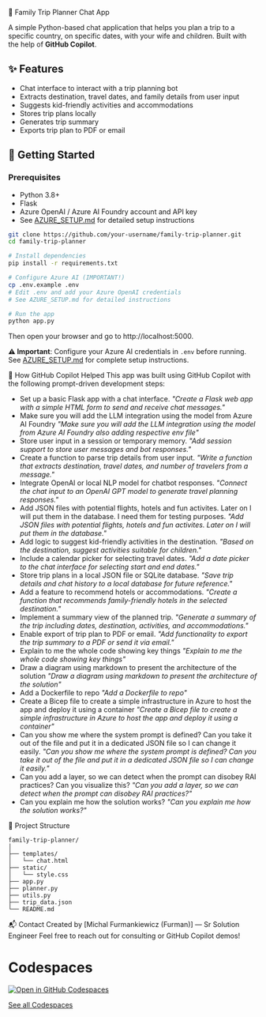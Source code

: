 🧳 Family Trip Planner Chat App

A simple Python-based chat application that helps you plan a trip to a specific country, on specific dates, with your wife and children. Built with the help of **GitHub Copilot**.

## ✨ Features

- Chat interface to interact with a trip planning bot
- Extracts destination, travel dates, and family details from user input
- Suggests kid-friendly activities and accommodations
- Stores trip plans locally
- Generates trip summary
- Exports trip plan to PDF or email

## 🚀 Getting Started

### Prerequisites

- Python 3.8+
- Flask
- Azure OpenAI / Azure AI Foundry account and API key
- See [AZURE_SETUP.md](AZURE_SETUP.md) for detailed setup instructions

```bash
git clone https://github.com/your-username/family-trip-planner.git
cd family-trip-planner

# Install dependencies
pip install -r requirements.txt

# Configure Azure AI (IMPORTANT!)
cp .env.example .env
# Edit .env and add your Azure OpenAI credentials
# See AZURE_SETUP.md for detailed instructions

# Run the app
python app.py
```

Then open your browser and go to http://localhost:5000.

**⚠️ Important**: Configure your Azure AI credentials in `.env` before running. See [AZURE_SETUP.md](AZURE_SETUP.md) for complete setup instructions.

🧠 How GitHub Copilot Helped
This app was built using GitHub Copilot with the following prompt-driven development steps:
- Set up a basic Flask app with a chat interface.
_"Create a Flask web app with a simple HTML form to send and receive chat messages."_
- Make sure you will add the LLM integration using the model from Azure AI Foundry
_"Make sure you will add the LLM integration using the model from Azure AI Foundry also adding respective env file"_
- Store user input in a session or temporary memory.
_"Add session support to store user messages and bot responses."_
- Create a function to parse trip details from user input.
_"Write a function that extracts destination, travel dates, and number of travelers from a message."_
- Integrate OpenAI or local NLP model for chatbot responses.
_"Connect the chat input to an OpenAI GPT model to generate travel planning responses."_
- Add JSON files with potential flights, hotels and fun activites. Later on I will put them in the database. I need them for testing purposes.
_"Add JSON files with potential flights, hotels and fun activites. Later on I will put them in the database."_
- Add logic to suggest kid-friendly activities in the destination.
_"Based on the destination, suggest activities suitable for children."_
- Include a calendar picker for selecting travel dates.
_"Add a date picker to the chat interface for selecting start and end dates."_
- Store trip plans in a local JSON file or SQLite database.
_"Save trip details and chat history to a local database for future reference."_
- Add a feature to recommend hotels or accommodations.
_"Create a function that recommends family-friendly hotels in the selected destination."_
- Implement a summary view of the planned trip.
_"Generate a summary of the trip including dates, destination, activities, and accommodations."_
- Enable export of trip plan to PDF or email.
_"Add functionality to export the trip summary to a PDF or send it via email."_
- Explain to me the whole code showing key things
_"Explain to me the whole code showing key things"_
- Draw a diagram using markdown to present the architecture of the solution
_"Draw a diagram using markdown to present the architecture of the solution"_
- Add a Dockerfile to repo
_"Add a Dockerfile to repo"_
- Create a Bicep file to create a simple infrastructure in Azure to host the app and deploy it using a container
_"Create a Bicep file to create a simple infrastructure in Azure to host the app and deploy it using a container"_
- Can you show me where the system prompt is defined? Can you take it out of the file and put it in a dedicated JSON file so I can change it easily.
_"Can you show me where the system prompt is defined? Can you take it out of the file and put it in a dedicated JSON file so I can change it easily."_
- Can you add a layer, so we can detect when the prompt can disobey RAI practices? Can you visualize this?
_"Can you add a layer, so we can detect when the prompt can disobey RAI practices?"_
- Can you explain me how the solution works?
_"Can you explain me how the solution works?"_


📁 Project Structure
```
family-trip-planner/
│
├── templates/
│   └── chat.html
├── static/
│   └── style.css
├── app.py
├── planner.py
├── utils.py
├── trip_data.json
└── README.md
```

📬 Contact
Created by [Michal Furmankiewicz (Furman)] — Sr Solution Engineer
Feel free to reach out for consulting or GitHub Copilot demos!

# Codespaces

[![Open in GitHub Codespaces](https://img.shields.io/badge/Open%20in-GitHub%20Codespaces-blue?logo=github)](https://github.com/codespaces/new?repository=https://github.com/mifurm/ghcopilot)

[See all Codespaces](https://github.com/codespaces)


